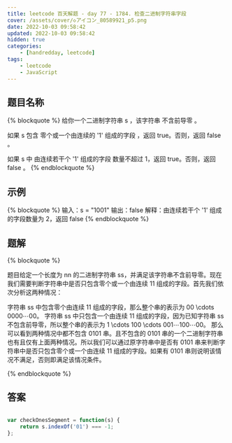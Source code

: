 ```yaml
---
title: leetcode 百天解题 - day 77 - 1784. 检查二进制字符串字段
cover: /assets/cover/◇アイコン_80589921_p5.png
date: 2022-10-03 09:58:42
updated: 2022-10-03 09:58:42
hidden: true
categories:
    - [handredday, leetcode]
tags:
    - leetcode
    - JavaScript
---
```


## 题目名称

{% blockquote %}
给你一个二进制字符串 s ，该字符串 不含前导零 。

如果 s 包含 零个或一个由连续的 '1' 组成的字段 ，返回 true​​​ 。否则，返回 false 。

如果 s 中 由连续若干个 '1' 组成的字段 数量不超过 1，返回 true​​​ 。否则，返回 false 。
{% endblockquote %}

## 示例

{% blockquote %}
输入：s = "1001"
输出：false
解释：由连续若干个 '1' 组成的字段数量为 2，返回 false
{% endblockquote %}


## 题解

{% blockquote %}

题目给定一个长度为 nn 的二进制字符串 ss，并满足该字符串不含前导零。现在我们需要判断字符串中是否只包含零个或一个由连续 11 组成的字段。首先我们依次分析这两种情况：

字符串 ss 中包含零个由连续 11 组成的字段，那么整个串的表示为 00 \cdots 0000⋯00。
字符串 ss 中只包含一个由连续 11 组成的字段，因为已知字符串 ss 不包含前导零，所以整个串的表示为 1 \cdots 100 \cdots 001⋯100⋯00。
那么可以看到两种情况中都不包含 0101 串。且不包含的 0101 串的一个二进制字符串也有且仅有上面两种情况。所以我们可以通过原字符串中是否有 0101 串来判断字符串中是否只包含零个或一个由连续 11 组成的字段。如果有 0101 串则说明该情况不满足，否则即满足该情况条件。

{% endblockquote %}

## 答案

~~~js

var checkOnesSegment = function(s) {
    return s.indexOf('01') === -1;
};
~~~